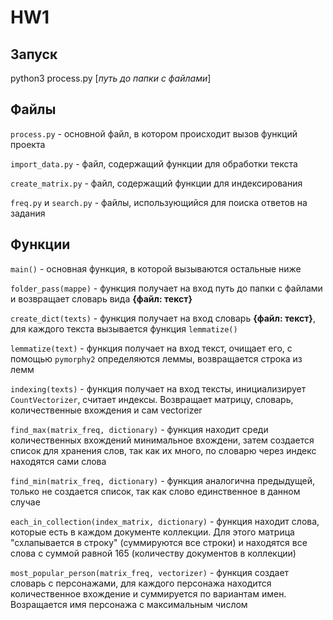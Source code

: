 # HW1

## Запуск 
python3 process.py \[*путь до папки с файлами*]

## Файлы
`process.py` - основной файл, в котором происходит вызов функций проекта

`import_data.py` - файл, содержащий функции для обработки текста

`create_matrix.py` - файл, содержащий функции для индексирования

`freq.py` и `search.py` - файлы, использующийся для поиска ответов на задания

## Функции
`main()` - основная функция, в которой вызываются остальные ниже

`folder_pass(mappe)` - функция получает на вход путь до папки с файлами и возвращает словарь вида **{файл: текст}**

`create_dict(texts)` - функция получает на вход словарь **{файл: текст}**, для каждого текста вызывается функция `lemmatize()`

`lemmatize(text)` - функция получает на вход текст, очищает его, с помощью `pymorphy2` определяются леммы, возвращается строка из лемм

`indexing(texts)` - функция получает на вход тексты, инициализирует `CountVectorizer`, считает индексы. Возвращает матрицу, словарь, количественные вхождения и сам vectorizer

`find_max(matrix_freq, dictionary)` - функция находит среди количественных вхождений минимальное вхождени, затем создается список для хранения слов, так как их много, по словарю через индекс находятся сами слова

`find_min(matrix_freq, dictionary)` - функция аналогична предыдущей, только не создается список, так как слово единственное в данном случае 

`each_in_collection(index_matrix, dictionary)` - функция находит слова, которые есть в каждом документе коллекции. Для этого матрица "схлапывается в строку" (суммируются все строки) и находятся все слова с суммой равной 165 (количеству документов в коллекции)

`most_popular_person(matrix_freq, vectorizer)` - функция создает словарь с персонажами, для каждого персонажа находится количественное вхождение и суммируется по вариантам имен. Возращается имя персонажа с максимальным числом
